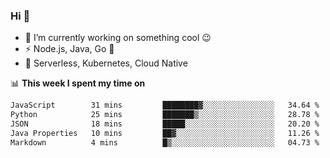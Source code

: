 ### Hi 👋

<!--
**nodejh/nodejh** is a ✨ _special_ ✨ repository because its `README.md` (this file) appears on your GitHub profile.

Here are some ideas to get you started:

- 🔭 I’m currently working on ...
- 🌱 I’m currently learning ...
- 👯 I’m looking to collaborate on ...
- 🤔 I’m looking for help with ...
- 💬 Ask me about ...
- 📫 How to reach me: ...
- 😄 Pronouns: ...
- ⚡ Fun fact: ...
-->

- 🔭 I’m currently working on something cool :wink:
- ⚡ Node.js, Java, Go :thought_balloon:
- 🤖 Serverless, Kubernetes, Cloud Native

📊 **This week I spent my time on**

<!--START_SECTION:waka-->

```txt
JavaScript        31 mins         ████████▓░░░░░░░░░░░░░░░░   34.64 %
Python            25 mins         ███████▒░░░░░░░░░░░░░░░░░   28.78 %
JSON              18 mins         █████░░░░░░░░░░░░░░░░░░░░   20.20 %
Java Properties   10 mins         ██▓░░░░░░░░░░░░░░░░░░░░░░   11.26 %
Markdown          4 mins          █▒░░░░░░░░░░░░░░░░░░░░░░░   04.73 %
```

<!--END_SECTION:waka-->


<!--
:traffic_light: **Visitors**

![visitors](https://visitor-badge.glitch.me/badge?page_id=nodejh.nodejh)
-->
